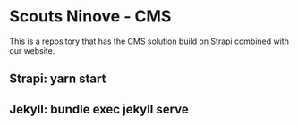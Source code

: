 # Scouts Ninove - CMS 

This is a repository that has the CMS solution build on Strapi combined with our website.

## Strapi: yarn start
## Jekyll: bundle exec jekyll serve
